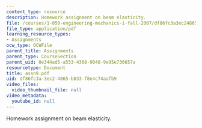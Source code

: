 ```yaml
---
content_type: resource
description: Homework assignment on beam elasticity.
file: /courses/1-050-engineering-mechanics-i-fall-2007/df86fc3a3ec24865b833f8e4c74aafb9_assn9.pdf
file_type: application/pdf
learning_resource_types:
- Assignments
ocw_type: OCWFile
parent_title: Assignments
parent_type: CourseSection
parent_uid: 8e344ad5-a553-4368-9048-9e95e736657a
resourcetype: Document
title: assn9.pdf
uid: df86fc3a-3ec2-4865-b833-f8e4c74aafb9
video_files:
  video_thumbnail_file: null
video_metadata:
  youtube_id: null
---
```

Homework assignment on beam elasticity.

